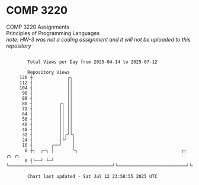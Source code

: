 # COMP 3220
COMP 3220 Assignments  
Principles of Programming Languages  
*note: HW-3 was not a coding assignment and it will not be uploaded to this repository*  

```

        Total Views per Day from 2025-04-14 to 2025-07-12

        Repository Views
     120 ┼             ╭╮
     112 ┤             ││
     104 ┤             ││
      96 ┤             ││
      88 ┤             ││
      80 ┤          ╭╮ ││
      72 ┤          ││ ││
      64 ┤          ││ ││
      56 ┤          ││ ││
      48 ┤          ││ ││
      40 ┤          ││ ││
      32 ┤          ││╭╯╰╮
      24 ┤          │╰╯  │
      16 ┤       ╭──╯    │
       8 ┼╮  ╭─╮ │       ╰╮                                       ╭╮                          ╭╮ ╭╮
       0 ┤╰──╯ ╰─╯        ╰───────────────────────────────────────╯╰──────────────────────────╯╰─╯╰

        Chart last updated - Sat Jul 12 23:58:55 2025 UTC
        
```
